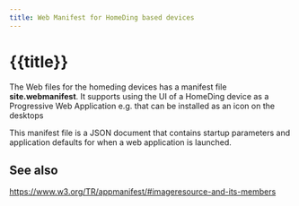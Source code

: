 ```yaml
---
title: Web Manifest for HomeDing based devices
---
```


# {{title}}

The Web files for the homeding devices has a manifest file **site.webmanifest**.
It supports using the UI of a HomeDing device as a Progressive Web Application
e.g. that can be installed as an icon on the desktops 

This manifest file is a JSON document that contains startup parameters and application defaults
for when a web application is launched.

## See also

<https://www.w3.org/TR/appmanifest/#imageresource-and-its-members>